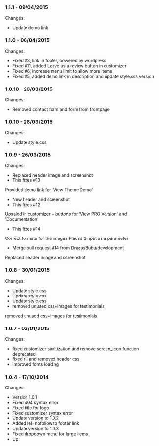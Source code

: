 

### 1.1.1 - 09/04/2015

 Changes: 


 * Update demo link


### 1.1.0 - 06/04/2015

 Changes: 


 * Fixed #3, link in footer, powered by wordpress
 * Fixed #11, added Leave us a review button in customizer
 * Fixed #6, increase menu limit to allow more items
 * Fixed #5, added demo link in description and update style.css version


### 1.0.10 - 26/03/2015

 Changes: 


 * Removed contact form and form from frontpage


### 1.0.10 - 26/03/2015

 Changes: 


 * Update style.css


### 1.0.9 - 26/03/2015

 Changes: 


 * Replaced header image and screenshot
 * This fixes #13

Provided demo link for 'View Theme Demo'
 * New header and screenshot
 * This fixes #12

Upsaled in customizer + buttons for 'View PRO Version' and
'Documentation'
 * This fixes #14

Correct formats for the images
Placed $input as a parameter
 * Merge pull request #14 from DragosBubu/development

Replaced header image and screenshot


### 1.0.8 - 30/01/2015

 Changes: 


 * Update style.css
 * Update style.css
 * Update style.css
 * removed unused css+images for testimonials

removed unused css+images for testimonials


### 1.0.7 - 03/01/2015

 Changes: 


 * fixed customizer sanitization and remove screen_icon function deprecated
 * fixed rtl and removed header css
 * improved fonts loading


### 1.0.4 - 17/10/2014

 Changes: 


 * Version 1.0.1
 * Fixed 404 syntax error
 * Fixed title for logo
 * Fixed customizer syntax error
 * Update version to 1.0.2
 * Added rel=nofollow to footer link
 * Update version to 1.0.3
 * Fixed dropdown menu for large items
 * Up
